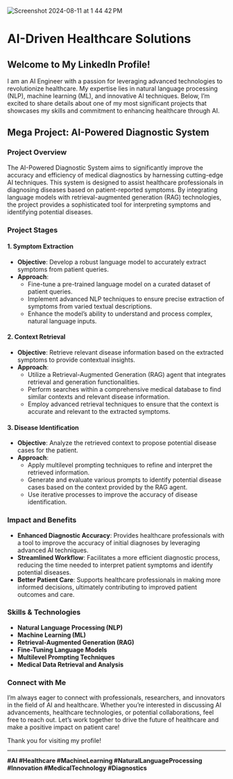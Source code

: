 ![Screenshot 2024-08-11 at 1 44 42 PM](https://github.com/user-attachments/assets/176b38df-8105-4f0e-b176-2fbfda9b63a3)
# AI-Driven Healthcare Solutions

## Welcome to My LinkedIn Profile!

I am an AI Engineer with a passion for leveraging advanced technologies to revolutionize healthcare. My expertise lies in natural language processing (NLP), machine learning (ML), and innovative AI techniques. Below, I’m excited to share details about one of my most significant projects that showcases my skills and commitment to enhancing healthcare through AI.

## Mega Project: AI-Powered Diagnostic System

### **Project Overview**

The AI-Powered Diagnostic System aims to significantly improve the accuracy and efficiency of medical diagnostics by harnessing cutting-edge AI techniques. This system is designed to assist healthcare professionals in diagnosing diseases based on patient-reported symptoms. By integrating language models with retrieval-augmented generation (RAG) technologies, the project provides a sophisticated tool for interpreting symptoms and identifying potential diseases.

### **Project Stages**

#### **1. Symptom Extraction**

- **Objective**: Develop a robust language model to accurately extract symptoms from patient queries.
- **Approach**: 
  - Fine-tune a pre-trained language model on a curated dataset of patient queries.
  - Implement advanced NLP techniques to ensure precise extraction of symptoms from varied textual descriptions.
  - Enhance the model’s ability to understand and process complex, natural language inputs.

#### **2. Context Retrieval**

- **Objective**: Retrieve relevant disease information based on the extracted symptoms to provide contextual insights.
- **Approach**:
  - Utilize a Retrieval-Augmented Generation (RAG) agent that integrates retrieval and generation functionalities.
  - Perform searches within a comprehensive medical database to find similar contexts and relevant disease information.
  - Employ advanced retrieval techniques to ensure that the context is accurate and relevant to the extracted symptoms.

#### **3. Disease Identification**

- **Objective**: Analyze the retrieved context to propose potential disease cases for the patient.
- **Approach**:
  - Apply multilevel prompting techniques to refine and interpret the retrieved information.
  - Generate and evaluate various prompts to identify potential disease cases based on the context provided by the RAG agent.
  - Use iterative processes to improve the accuracy of disease identification.

### **Impact and Benefits**

- **Enhanced Diagnostic Accuracy**: Provides healthcare professionals with a tool to improve the accuracy of initial diagnoses by leveraging advanced AI techniques.
- **Streamlined Workflow**: Facilitates a more efficient diagnostic process, reducing the time needed to interpret patient symptoms and identify potential diseases.
- **Better Patient Care**: Supports healthcare professionals in making more informed decisions, ultimately contributing to improved patient outcomes and care.

### **Skills & Technologies**

- **Natural Language Processing (NLP)**
- **Machine Learning (ML)**
- **Retrieval-Augmented Generation (RAG)**
- **Fine-Tuning Language Models**
- **Multilevel Prompting Techniques**
- **Medical Data Retrieval and Analysis**

### **Connect with Me**

I’m always eager to connect with professionals, researchers, and innovators in the field of AI and healthcare. Whether you’re interested in discussing AI advancements, healthcare technologies, or potential collaborations, feel free to reach out. Let’s work together to drive the future of healthcare and make a positive impact on patient care!

Thank you for visiting my profile!

---

**#AI #Healthcare #MachineLearning #NaturalLanguageProcessing #Innovation #MedicalTechnology #Diagnostics**
